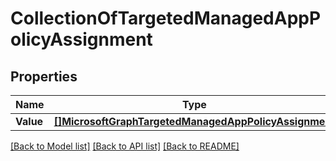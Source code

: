 # CollectionOfTargetedManagedAppPolicyAssignment

## Properties

Name | Type | Description | Notes
------------ | ------------- | ------------- | -------------
**Value** | [**[]MicrosoftGraphTargetedManagedAppPolicyAssignment**](microsoft.graph.targetedManagedAppPolicyAssignment.md) |  | [optional] 

[[Back to Model list]](../README.md#documentation-for-models) [[Back to API list]](../README.md#documentation-for-api-endpoints) [[Back to README]](../README.md)



